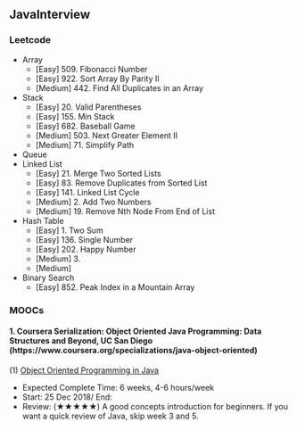JavaInterview
--
<h3>Leetcode</h3>

   * Array
      * [Easy] 509. Fibonacci Number
      * [Easy] 922. Sort Array By Parity II
      * [Medium] 442. Find All Duplicates in an Array
   * Stack
      * [Easy] 20. Valid Parentheses
      * [Easy] 155. Min Stack
      * [Easy] 682. Baseball Game
      * [Medium] 503. Next Greater Element II
      * [Medium] 71. Simplify Path
   * Queue
   * Linked List
      * [Easy] 21. Merge Two Sorted Lists
      * [Easy] 83. Remove Duplicates from Sorted List
      * [Easy] 141. Linked List Cycle
      * [Medium] 2. Add Two Numbers
      * [Medium] 19. Remove Nth Node From End of List
   * Hash Table
      * [Easy] 1. Two Sum
      * [Easy] 136. Single Number
      * [Easy] 202. Happy Number
      * [Medium] 3.
      * [Medium]
   * Binary Search
      * [Easy] 852. Peak Index in a Mountain Array


<h3>MOOCs</h3>
<h4>1. Coursera Serialization: Object Oriented Java Programming: Data Structures and Beyond, UC San Diego (https://www.coursera.org/specializations/java-object-oriented)</h4>

   (1) [Object Oriented Programming in Java](https://www.coursera.org/learn/object-oriented-java?specialization=java-object-oriented)</br>
   * Expected Complete Time: 6 weeks, 4-6 hours/week 
   * Start: 25 Dec 2018/ End:
   * Review: (★★★★★)
      A good concepts introduction for beginners. If you want a quick review of Java, skip week 3 and 5.
